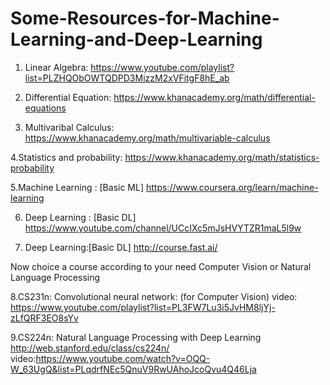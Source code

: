 # Some-Resources-for-Machine-Learning-and-Deep-Learning
1. Linear Algebra: 
https://www.youtube.com/playlist?list=PLZHQObOWTQDPD3MizzM2xVFitgF8hE_ab

2. Differential Equation:
https://www.khanacademy.org/math/differential-equations


3. Multivaribal Calculus: 
https://www.khanacademy.org/math/multivariable-calculus


4.Statistics and probability: 
https://www.khanacademy.org/math/statistics-probability

5.Machine Learning : [Basic ML]
https://www.coursera.org/learn/machine-learning

6. Deep Learning : [Basic DL]
https://www.youtube.com/channel/UCcIXc5mJsHVYTZR1maL5l9w

7. Deep Learning:[Basic DL]
http://course.fast.ai/

Now choice a course according to your need Computer Vision or Natural Language Processing

8.CS231n: Convolutional neural network: (for Computer Vision)
video:
https://www.youtube.com/playlist?list=PL3FW7Lu3i5JvHM8ljYj-zLfQRF3EO8sYv


9.CS224n: Natural Language Processing with Deep Learning
http://web.stanford.edu/class/cs224n/
video:https://www.youtube.com/watch?v=OQQ-W_63UgQ&list=PLqdrfNEc5QnuV9RwUAhoJcoQvu4Q46Lja
